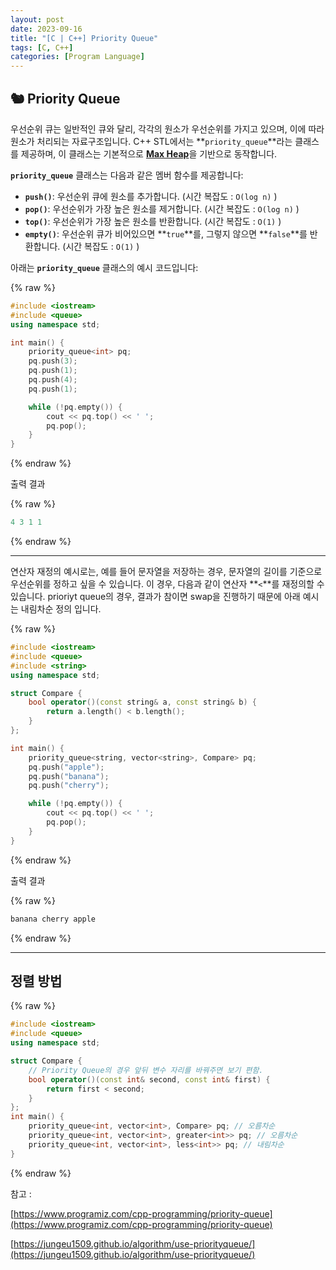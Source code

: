 ```yaml
---
layout: post
date: 2023-09-16
title: "[C | C++] Priority Queue"
tags: [C, C++]
categories: [Program Language]
---
```



## 🐿️ Priority Queue


우선순위 큐는 일반적인 큐와 달리, 각각의 원소가 우선순위를 가지고 있으며, 이에 따라 원소가 처리되는 자료구조입니다. C++ STL에서는 **`priority_queue`**라는 클래스를 제공하며, 이 클래스는 기본적으로 <u>**Max Heap**</u>을 기반으로 동작합니다.


**`priority_queue`** 클래스는 다음과 같은 멤버 함수를 제공합니다:

- **`push()`**: 우선순위 큐에 원소를 추가합니다. (시간 복잡도 : `O(log n)` )
- **`pop()`**: 우선순위가 가장 높은 원소를 제거합니다. (시간 복잡도 : `O(log n)` )
- **`top()`**: 우선순위가 가장 높은 원소를 반환합니다. (시간 복잡도 : `O(1)` )
- **`empty()`**: 우선순위 큐가 비어있으면 **`true`**를, 그렇지 않으면 **`false`**를 반환합니다. (시간 복잡도 : `O(1)` )

아래는 **`priority_queue`** 클래스의 예시 코드입니다:



{% raw %}
```c++
#include <iostream>
#include <queue>
using namespace std;

int main() {
    priority_queue<int> pq;
    pq.push(3);
    pq.push(1);
    pq.push(4);
    pq.push(1);

    while (!pq.empty()) {
        cout << pq.top() << ' ';
        pq.pop();
    }
}
```
{% endraw %}



출력 결과



{% raw %}
```c++
4 3 1 1
```
{% endraw %}



---


연산자 재정의 예시로는, 예를 들어 문자열을 저장하는 경우, 문자열의 길이를 기준으로 우선순위를 정하고 싶을 수 있습니다. 이 경우, 다음과 같이 연산자 **`<`**를 재정의할 수 있습니다. prioriyt queue의 경우, 결과가 참이면 swap을 진행하기 때문에 아래 예시는 내림차순 정의 입니다. 



{% raw %}
```c++
#include <iostream>
#include <queue>
#include <string>
using namespace std;

struct Compare {
    bool operator()(const string& a, const string& b) {
        return a.length() < b.length();
    }
};

int main() {
    priority_queue<string, vector<string>, Compare> pq;
    pq.push("apple");
    pq.push("banana");
    pq.push("cherry");

    while (!pq.empty()) {
        cout << pq.top() << ' ';
        pq.pop();
    }
}
```
{% endraw %}



출력 결과



{% raw %}
```c++
banana cherry apple
```
{% endraw %}



---



## 정렬 방법



{% raw %}
```c++
#include <iostream>
#include <queue>
using namespace std;

struct Compare {
	// Priority Queue의 경우 앞뒤 변수 자리를 바꿔주면 보기 편함.
	bool operator()(const int& second, const int& first) { 
		return first < second;
	}
};
int main() {
	priority_queue<int, vector<int>, Compare> pq; // 오름차순
	priority_queue<int, vector<int>, greater<int>> pq; // 오름차순
	priority_queue<int, vector<int>, less<int>> pq; // 내림차순
}
```
{% endraw %}



참고 : 


[https://www.programiz.com/cpp-programming/priority-queue](https://www.programiz.com/cpp-programming/priority-queue)


[https://jungeu1509.github.io/algorithm/use-priorityqueue/](https://jungeu1509.github.io/algorithm/use-priorityqueue/)

